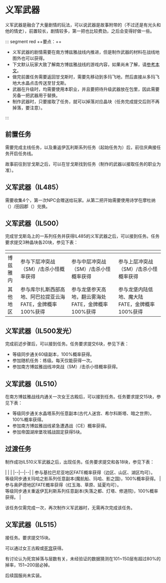 # 义军武器
<FloatTOC /> 

义军武器是融合了大量剧情的玩法，可以说武器是故事附带的（不过还是有光头和他的情史），前置较长，剧情较多，第一把也比较费劲，之后会变得好做一些。

::: segment red
++要点：++

- 义军武器的剧情需要在南方博兹雅战线内推进，但是制作武器的材料在战线地图外也可以获得。
- 下文默认玩家大致了解南方博兹雅战线的游戏内容，如果尚未了解，请[参考本文](./bozjan.md)。
- 做完前置任务需要返回甘戈斯时，需要先移动到多玛飞地，然后直接从多玛飞地大水晶点击传送至甘戈斯。
- 武器在升级时，均需要使用本职业，并且要把待升级武器放在包里，因此需要另备一把武器用于替换。
- 制作武器时，只要接取了任务，就可以掉落对应晶块（任务完成提交后则不再掉落，要注意）。

:::

## 前置任务

需要完成主线任务<quest name="暗影之逆焰" />，以及重返伊瓦利斯系列任务（起始任务为<quest name="被通缉的剧团" />）后，前往<Pos name="黄金港" :x="12.2" :y="12.3" />庆典接任务<quest name="失传的圣遗物" type="plus"/>开启任务线。

故事前往到甘戈斯之后，可以在甘戈斯找到任务<quest name="重现“女王之刃”" type="plus"/>（制作的武器以接取任务的职业为准）。

## 义军武器（IL485）

需要收集4个<item name="萨维奈灵鳞粉" />，第一次NPC会赠送给玩家。从第二把开始需要使用诗学在摩杜纳（<Pos name="摩杜纳" :x="22.7" :y="6.7" />）/田园郡（<Pos name="田园郡" :x="5.8" :y="5.3" />）兑换。

## 义军武器（IL500）

完成甘戈斯岛上的一系列任务并获得IL485的义军武器之后，可以接到任务<quest name="将记忆固定在义军武器之上" type="plus"/>。任务要求提交3种晶块各20块，参见下表：

|  | <item name="烦恼的记忆晶块" /> | <item name="悲伤的记忆晶块" /> | <item name="恐惧的记忆晶块" /> | 
|--|--|--|--|
| 博兹雅内 | 参与下层冲突战（SM）/击杀小怪概率获得 | 参与中层冲突战（SM）/击杀小怪概率获得 | 参与上层冲突战（SM）/击杀小怪概率获得 |
| 其他地区 | 参与库尔扎斯西部高地、阿巴拉提亚云海FATE，金牌概率100%获得 | 参与龙堡参天高地，翻云雾海处FATE，金牌概率100%获得 | 参与龙堡内陆低地、魔大陆FATE，金牌概率100%获得 |

## 义军武器（IL500发光）

完成前述步骤后，可以接到任务<quest name="将勇猛的记忆固定在义军武器之上" type="plus"/>。任务要求提交<item name="勇猛的记忆晶块" />6块，参见下表：

- 等级同步通关60级副本，100%概率获得。
- 参加随机任务：练级。每天仅能获得一次。
- 参加南方博兹雅战线冲突战（SM）/击杀小怪概率获得。

## 义军武器（IL510）

在南方博兹雅战线内通关一次女王古殿后，可以接到任务<quest name="义军武器，变形" type="plus"/>。任务要求提交<item name="厌恶的记忆晶块" />15块，参见下表：

- 等级同步通关水晶塔系列任意副本(古代人迷宫、希尔科斯塔、暗之世界)，100%概率获得。
- 参加南方博兹雅战线紧急遭遇战（CE）概率获得。
- 参加帝国湖岸堡攻城战固定获得5块。

## 过渡任务

制作成功IL510义军武器之后，出现任务<quest name="球状物体，前来救急" type="plus"/>。任务要求提交<item name="不祥的记忆晶块" />和<item name="忌讳的记忆晶块" />各18块，参见下表：

| <item name="不祥的记忆晶块" /> | <item name="忌讳的记忆晶块" /> |
|--|--|--|
| 参与基拉巴尼亚地区FATE概率获得（边区、山区、湖区均可）。<br>等级同步通关玛哈之影系列任意副本(魔航船、玛哈、影之国)，100%概率获得。 | 参与奥萨德地区FATE概率获得（红玉海、草原、延夏均可）。<br>等级同步通关重返伊瓦利斯系列任意副本(失落之都、灯塔、修道院)，100%概率获得。 |

该任务仅需完成一次，再次制作义军武器时，无需再次完成该任务。

## 义军武器（IL515）

接任务<quest name="义军武器的崭新未来" type="plus"/>。要求提交15块<item name="被丢掉的遗物" />。

可以通过女王古殿或[死宫](/topic/dd.md)获得。

有讨论认为死宫掉落与层数有关，未经验证的数据猜测在101~150层有超过80%的掉率，151~200层必掉。

后续国服尚未实装。

<!--

  ## 过渡任务2
  
  3个任务，每个任务提交2种道具各30个，参见下表：

  - <quest name="霊薬の特別取引" type="plus"/>
    - <item name="超小型シャフト" />：ザトゥノル高原南方的SM获得，等级同步通关亚历山大系列前两层（启动1、2；律动1、2；天动1、2），100%概率获得。
    - <item name="超小型スプリング" />：ザトゥノル高原南方的CE获得（一次2个），等级同步通关亚历山大系列后两层（启动3、4；律动3、4；天动3、4），100%概率获得。
  - <quest name="特殊合金の特別取引" type="plus"/>
    - <item name="激戦の戦闘記録:第1集" />：ザトゥノル高原南方的SM获得，等级同步通关欧米茄系列前两层（德尔塔1、2；西格玛1、2；阿尔法1、2），100%概率获得。
    - <item name="激戦の戦闘記録:第2集" />：ザトゥノル高原南方的CE获得（一次2个），等级同步通关欧米茄系列后两层（德尔塔3、4；西格玛3、4；阿尔法3、4），100%概率获得。
  - <quest name="術式の特別取引" type="plus"/>
    - <item name="重々しき記憶の一塊" />：ザトゥノル高原南方的SM获得，等级同步通关伊甸系列前两层（觉醒1、2；共鸣1、2；再生1、2），100%概率获得。
    - <item name="荒々しき記憶の一塊" />：ザトゥノル高原南方的CE获得（一次2个），等级同步通关伊甸系列后两层（觉醒3、4；共鸣3、4；再生3、4），100%概率获得。

  该任务仅需完成一次，再次制作义军武器时，无需再次完成该任务。

  ## 义军武器（IL535）

  任务要求提交<item name="輝かしき激情の一塊" />15块，参见下表：

  - 通关女王古殿，一次可获得2个。
  - 通关ザトゥノル高原的旗艦ダル・リアータ攻略戦，可获得3歌
  - 同步状态下通关70级副本，100%概率获得。
  - 通关[天之御柱](/topic/dd.md)，通关后较低概率获得。

-->
